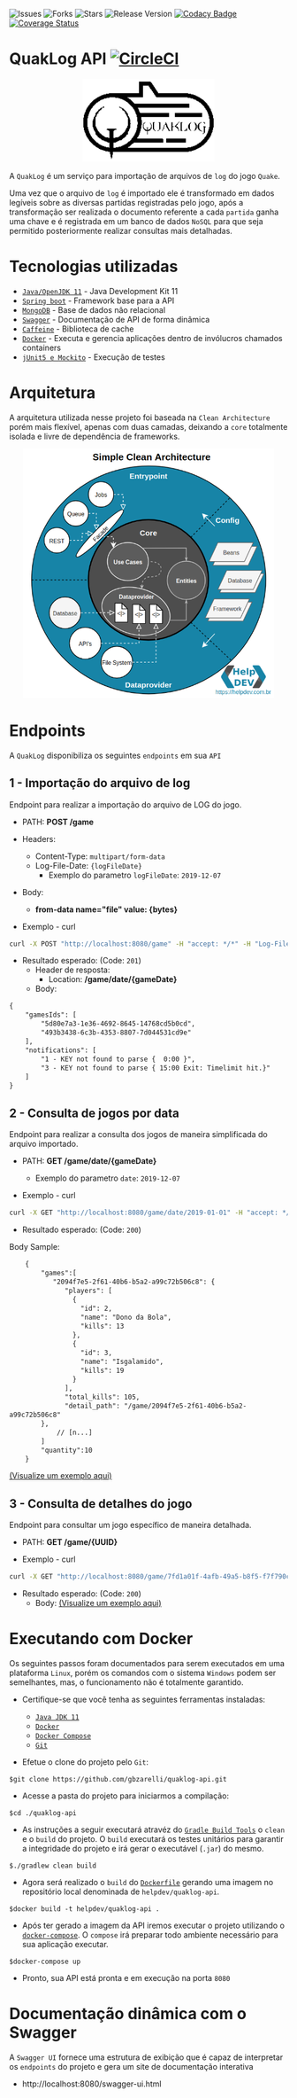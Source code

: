 ![Issues](https://img.shields.io/github/issues/gbzarelli/quaklog-api.svg)
![Forks](https://img.shields.io/github/forks/gbzarelli/quaklog-api.svg)
![Stars](https://img.shields.io/github/stars/gbzarelli/quaklog-api.svg)
![Release Version](https://img.shields.io/github/release/gbzarelli/quaklog-api.svg)
[![Codacy Badge](https://api.codacy.com/project/badge/Grade/b5bd97e809fa4c9ca591312671fc65a5)](https://app.codacy.com/manual/gbzarelli/quaklog-api?utm_source=github.com&utm_medium=referral&utm_content=gbzarelli/quaklog-api&utm_campaign=Badge_Grade_Dashboard)
[![Coverage Status](https://coveralls.io/repos/github/gbzarelli/quaklog-api/badge.svg?branch=master)](https://coveralls.io/github/gbzarelli/quaklog-api?branch=master)

# QuakLog API  [![CircleCI](https://circleci.com/gh/gbzarelli/quaklog-api.svg?style=svg)](https://circleci.com/gh/gbzarelli/quaklog-api)

<p align="center">
    <img src="./documentation/quaklog.png" height="150">
</p>

A `QuakLog` é um serviço para importação de arquivos de `log` do jogo `Quake`.

Uma vez que o arquivo de `log` é importado ele é transformado em dados legíveis sobre
as diversas partidas registradas pelo jogo, após a transformação ser realizada o documento
referente a cada `partida` ganha uma chave e é registrada em um banco de dados `NoSQL` para que
seja permitido posteriormente realizar consultas mais detalhadas.

# Tecnologias utilizadas

- [`Java/OpenJDK 11`](https://openjdk.java.net/projects/jdk/11/) - Java Development Kit 11
- [`Spring boot`](https://spring.io) - Framework base para a API
- [`MongoDB`](https://www.mongodb.com) - Base de dados não relacional
- [`Swagger`](https://swagger.io) - Documentação de API de forma dinâmica
- [`Caffeine`](https://github.com/ben-manes/caffeine) - Biblioteca de cache
- [`Docker`](https://www.docker.com) - Executa e gerencia aplicações dentro de invólucros chamados containers
- [`jUnit5 e Mockito`](https://junit.org/junit5/) - Execução de testes

# Arquitetura

A arquitetura utilizada nesse projeto foi baseada na `Clean Architecture` porém mais flexível, 
apenas com duas camadas, deixando a `core` totalmente isolada e livre de dependência de frameworks.

<p align="center">
    <img src="./documentation/helpdev-clean-arch.png" height="450">
</p>

# Endpoints

A `QuakLog` disponibiliza os seguintes `endpoints` em sua `API`

## 1 - Importação do arquivo de log

Endpoint para realizar a importação do arquivo de LOG do jogo.

- PATH: **POST /game**
- Headers:
  - Content-Type: `multipart/form-data`
  - Log-File-Date: `{logFileDate}`
      - Exemplo do parametro `logFileDate`: `2019-12-07`
- Body:
  - **from-data name="file" value: {bytes}**

- Exemplo - curl

```sh
curl -X POST "http://localhost:8080/game" -H "accept: */*" -H "Log-File-Date: 2019-01-01" -H "Content-Type: multipart/form-data" -F "file=@games.log;type=text/x-log"
```

- Resultado esperado: (Code: `201`)
  - Header de resposta:
    - Location: **/game/date/{gameDate}**
  - Body:

```text
{
    "gamesIds": [
        "5d80e7a3-1e36-4692-8645-14768cd5b0cd",
        "493b3438-6c3b-4353-8807-7d044531cd9e"
    ],
    "notifications": [
        "1 - KEY not found to parse {  0:00 }",
        "3 - KEY not found to parse { 15:00 Exit: Timelimit hit.}"
    ]
}
```

## 2 -  Consulta de jogos por data

Endpoint para realizar a consulta dos jogos de maneira simplificada do arquivo importado.

- PATH: **GET /game/date/{gameDate}**
  - Exemplo do parametro `date`: `2019-12-07`

- Exemplo - curl

```sh
curl -X GET "http://localhost:8080/game/date/2019-01-01" -H "accept: */*"
```

- Resultado esperado: (Code: `200`)

Body Sample:

```text
    {
        "games":[
           "2094f7e5-2f61-40b6-b5a2-a99c72b506c8": {
              "players": [
                {
                  "id": 2,
                  "name": "Dono da Bola",
                  "kills": 13
                },
                {
                  "id": 3,
                  "name": "Isgalamido",
                  "kills": 19
                }
              ],
              "total_kills": 105,
              "detail_path": "/game/2094f7e5-2f61-40b6-b5a2-a99c72b506c8"
        },
            // [n...]
        ]
        "quantity":10
    }
```

[(Visualize um exemplo aqui)](./documentation/sample_game_list_by_date.json)

## 3 -  Consulta de detalhes do jogo

Endpoint para consultar um jogo específico de maneira detalhada.

- PATH: **GET /game/{UUID}**

- Exemplo - curl

```sh
curl -X GET "http://localhost:8080/game/7fd1a01f-4afb-49a5-b8f5-f7f790c247e4" -H "accept: */*"
```

- Resultado esperado: (Code: `200`)
  - Body: [(Visualize um exemplo aqui)](./documentation/sample_game_details.json)

# Executando com Docker

Os seguintes passos foram documentados para serem executados em uma plataforma
 `Linux`, porém os comandos com o sistema `Windows` podem ser semelhantes, mas,
 o funcionamento não é totalmente garantido.

- Certifique-se que você tenha as seguintes ferramentas instaladas:

  - [`Java JDK 11`](https://openjdk.java.net/projects/jdk/11/)
  - [`Docker`](https://docs.docker.com/install/)
  - [`Docker Compose`](https://docs.docker.com/compose/install/)
  - [`Git`](https://git-scm.com/downloads)

- Efetue o clone do projeto pelo `Git`:

```shell
$git clone https://github.com/gbzarelli/quaklog-api.git
```

- Acesse a pasta do projeto para iniciarmos a compilação:

```shell
$cd ./quaklog-api
```

- As instruções a seguir executará atravéz do [`Gradle Build Tools`](https://gradle.org) o `clean` e o `build` do projeto. O `build` executará os testes unitários para garantir a integridade do projeto e irá gerar o executável (`.jar`) do mesmo.

```shell
$./gradlew clean build
```

- Agora será realizado o `build` do [`Dockerfile`](./Dockerfile) gerando uma imagem
no repositório local denominada de `helpdev/quaklog-api`.

```shell
$docker build -t helpdev/quaklog-api .
```

- Após ter gerado a imagem da API iremos executar o projeto utilizando o [`docker-compose`](./docker-compose.yml). O `compose` irá preparar todo ambiente necessário para sua aplicação executar.

```shell
$docker-compose up
```

- Pronto, sua API está pronta e em execução na porta `8080`

# Documentação dinâmica com o Swagger

A `Swagger UI` fornece uma estrutura de exibição que é capaz de interpretar os `endpoints` do projeto
e gera um site de documentação interativa

- http://localhost:8080/swagger-ui.html

